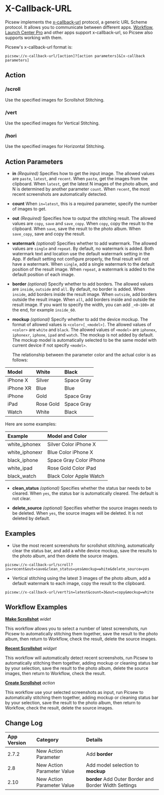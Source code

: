 # X-Callback-URL

Picsew implements the [x-callback-url](http://x-callback-url.com/) protocol, a generic URL Scheme protocol. It allows you to communicate between different apps. [Workflow](https://workflow.is/), [Launch Center Pro](https://contrast.co/launch-center-pro/) and other apps support x-callback-url, so Picsew also supports working with them.

Picsew's x-callback-url format is:

```
picsew://x-callback-url/[action]?[action parameters]&[x-callback parameters]
```

## Action

### /scroll

Use the specified images for Scrollshot Stitching.

### /vert

Use the specified images for Vertical Stitching.

### /hori

Use the specified images for Horizontal Stitching.

## Action Parameters

- **in** *(Required)* Specifies how to get the input image. The allowed values ​​are `paste`, `latest`, and `recent`. When `paste`, get the images from the clipboard. When `latest`, get the latest N images of the photo album, and N is determined by another parameter `count`. When `recent`, the most recent screenshots are automatically detected.

- **count** When `in=latest`, this is a required parameter, specify the number of images to get.

- **out** *(Required)* Specifies how to output the stitching result. The allowed values are `copy`, `save` and `save_copy`. When `copy`, copy the result to the clipboard. When `save`, save the result to the photo album. When `save_copy`, save and copy the result.

- **watermark** *(optional)* Specifies whether to add watermark. The allowed values ​​are `single` and `repeat`. By default, no watermark is added. Both watermark text and location use the default watermark setting in the App. If default setting not configure properly, the final result will not have a watermark. When `single`, add a single watermark to the default position of the result image. When `repeat`, a watermark is added to the default position of each image.

- **border** *(optional)* Specify whether to add borders. The allowed values are `inside`, `outside` and `all`. By default, no border is added. When `inside`, add borders inside the result image. When `outside`, add borders outside the result image. When `all`, add borders inside and outside the result image. If you want to specify the width, you can add `_<0~100>` at the end, for example `inside_60`.

- **mockup** *(optional)* Specify whether to add the device mockup. The format of allowed values is `<color>[_<model>]`. The allowed values of `<color>` ​​are `white` and `black`. The allowed values of `<model>` are `iphonex`, `iphonexr`, `iphone`, `ipad` and `watch`. The mockup is not added by default. The mockup model is automatically selected to be the same model with current device if not specify `<model>`. 

  The relationship between the parameter color and the actual color is as follows:

|   Model   |   White   |   Black    |
| :-------- | :-------- | :--------- |
| iPhone X  | Silver    | Space Gray |
| iPhone XR | Blue      | Blue       |
| iPhone    | Gold      | Space Gray |
| iPad      | Rose Gold | Space Gray |
| Watch     | White     | Black      |

  Here are some examples:

|    Example     |     Model and Color     |
| :------------- | :---------------------- |
| white_iphonex  | Silver Color iPhone X   |
| white_iphonexr | Blue Color iPhone X     |
| black_iphone   | Space Gray Color iPhone |
| white_ipad     | Rose Gold Color iPad    |
| black_watch    | Black Color Apple Watch |

- **clean_status** *(optional)* Specifies whether the status bar needs to be cleared. When `yes`, the status bar is automatically cleared. The default is not clear.

- **delete_source** *(optional)* Specifies whether the source images needs to be deleted. When `yes`, the source images will be deleted. It is not deleted by default.

## Examples

- Use the most recent screenshots for scrollshot stitching, automatically clear the status bar, and add a white device mockup, save the results to the photo album, and then delete the source images.

```
picsew://x-callback-url/scroll?in=recent&out=save&clean_status=yes&mockup=white&delete_source=yes
```

- Vertical stitching using the latest 3 images of the photo album, add a default watermark to each image, copy the result to the clipboard.

```
picsew://x-callback-url/vert?in=latest&count=3&out=copy&mockup=white
```

## Workflow Examples

**[Make Scrollshot](https://workflow.is/workflows/e9b64bc79d854bb0a9f9531d6cab5bdd)** *widet*

This workflow allows you to select a number of latest screenshots, run Picsew to automatically stitching them together, save the result to the photo album, then return to Workflow, check the result, delete the source images.

**[Recent Scrollshot](https://workflow.is/workflows/b3084df208c34b74877471bddad84576)** *widget*

This workflow will automatically detect recent screenshots, run Picsew to automatically stitching them together, adding mockup or cleaning status bar by your selection, save the result to the photo album, delete the source images, then return to Workflow, check the result.

**[Create Scrollshot](https://workflow.is/workflows/a9c746a2306e400c914d274b5d0998bd)** *action*

This workflow use your selected screenshots as input, run Picsew to automatically stitching them together, adding mockup or cleaning status bar by your selection, save the result to the photo album, then return to Workflow, check the result, delete the source images.

## Change Log

| App Version |          Category          |                        Details                        |
| :---------- | :------------------------- | :---------------------------------------------------- |
| 2.7.2       | New Action Parameter       | Add **border**                                        |
| 2.8         | New Action Parameter Value | Add model selection to **mockup**                     |
| 2.10        | New Action Parameter Value | **border** Add Outer Border and Border Width Settings |